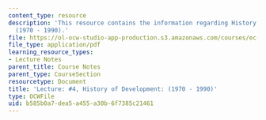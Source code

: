 ```yaml
---
content_type: resource
description: 'This resource contains the information regarding History of Development:
  (1970 - 1990).'
file: https://ol-ocw-studio-app-production.s3.amazonaws.com/courses/ec-701j-d-lab-i-development-fall-2009/b585b0a7dea5a455a30b6f7385c21461_MITEC_701JF09_lec04_nb.pdf
file_type: application/pdf
learning_resource_types:
- Lecture Notes
parent_title: Course Notes
parent_type: CourseSection
resourcetype: Document
title: 'Lecture: #4, History of Development: (1970 - 1990)'
type: OCWFile
uid: b585b0a7-dea5-a455-a30b-6f7385c21461
---
```

